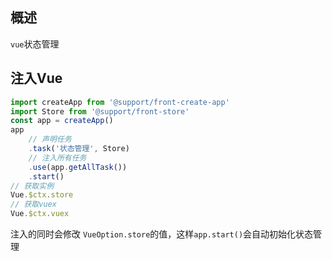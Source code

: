## 概述
`vue`状态管理

## 注入Vue
```js
import createApp from '@support/front-create-app'
import Store from '@support/front-store'
const app = createApp()
app
    // 声明任务
    .task('状态管理', Store)
    // 注入所有任务
    .use(app.getAllTask())
    .start()
// 获取实例
Vue.$ctx.store
// 获取vuex
Vue.$ctx.vuex
```
注入的同时会修改 `VueOption.store`的值，这样`app.start()`会自动初始化状态管理